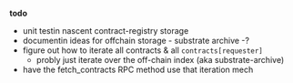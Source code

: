 **todo**

+ unit testin nascent contract-registry storage
+ documentin ideas for offchain storage - substrate archive -?
+ figure out how to iterate all contracts & all `contracts[requester]`
  + probly just iterate over the off-chain index (aka substrate-archive)
+ have the fetch_contracts RPC method use that iteration mech
